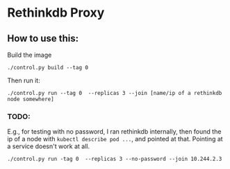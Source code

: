 # Rethinkdb Proxy


## How to use this:

Build the image

    ./control.py build --tag 0

Then run it:

    ./control.py run --tag 0  --replicas 3 --join [name/ip of a rethinkdb node somewhere]


### TODO:

E.g., for testing with no password, I ran rethinkdb internally, then found the ip of a node with `kubectl describe pod ...`, and pointed at that.  Pointing at a service doesn't work at all.

    ./control.py run -tag 0  --replicas 3 --no-password --join 10.244.2.3